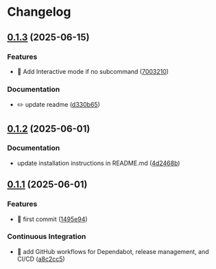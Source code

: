 # Changelog

## [0.1.3](https://github.com/kohbis/memoru/compare/v0.1.2...v0.1.3) (2025-06-15)


### Features

* 🎸 Add Interactive mode if no subcommand ([7003210](https://github.com/kohbis/memoru/commit/70032103c9ee6d598c65b5a9aec9c44050d3d5d6))


### Documentation

* ✏️ update readme ([d330b65](https://github.com/kohbis/memoru/commit/d330b65a3371f31ab5958b38ce335d63d71e4e9e))

## [0.1.2](https://github.com/kohbis/memoru/compare/v0.1.1...v0.1.2) (2025-06-01)


### Documentation

* update installation instructions in README.md ([4d2468b](https://github.com/kohbis/memoru/commit/4d2468b3965b919d1013c0189f7968f2e3c96471))

## [0.1.1](https://github.com/kohbis/memoru/compare/v0.1.0...v0.1.1) (2025-06-01)


### Features

* 🎸 first commit ([1495e94](https://github.com/kohbis/memoru/commit/1495e94e492c65111063f0fb116b51720c9d0551))


### Continuous Integration

* 🎡  add GitHub workflows for Dependabot, release management, and CI/CD ([a8c2cc5](https://github.com/kohbis/memoru/commit/a8c2cc53fc48b7a7152c1c0091006d77dd143cae))
